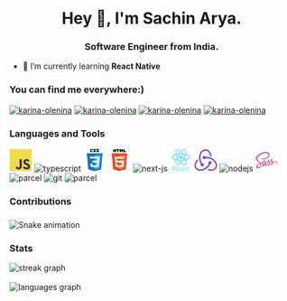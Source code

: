 <h1 align="center">Hey 👋, I'm Sachin Arya.</h1>

<h3 align="center">Software Engineer from India.</h3>

- 🌱 I’m currently learning **React Native**

<h3 align="left">You can find me everywhere:)</h3>
<p align="left">
<a href="https://in.linkedin.com/in/joinsachinarya" target="blank"><img align="center" src="https://raw.githubusercontent.com/rahuldkjain/github-profile-readme-generator/master/src/images/icons/Social/linked-in-alt.svg" alt="karina-olenina" height="30" width="40" /></a>
<a href="https://twitter.com/joinsachinarya" target="blank"><img align="center" src="https://raw.githubusercontent.com/rahuldkjain/github-profile-readme-generator/master/src/images/icons/Social/twitter.svg" alt="karina-olenina" height="30" width="40" /></a>
<a href="https://instagram.com/joinsachinarya" target="blank"><img align="center" src="https://raw.githubusercontent.com/rahuldkjain/github-profile-readme-generator/master/src/images/icons/Social/instagram.svg" alt="karina-olenina" height="30" width="40" /></a>
<a href="https://youtube.com/@joinsachinarya" target="blank"><img align="center" src="https://raw.githubusercontent.com/rahuldkjain/github-profile-readme-generator/master/src/images/icons/Social/youtube.svg" alt="karina-olenina" height="30" width="40" /></a>
</p>

<h3 align="left">Languages and Tools</h3>
<p align="left"> 

<img src="https://raw.githubusercontent.com/devicons/devicon/master/icons/javascript/javascript-original.svg" alt="javascript" width="40" height="40"/> 
<img src="https://upload.wikimedia.org/wikipedia/commons/f/f5/Typescript.svg" alt="typescript" width="40" height="40"/> 
<img src="https://raw.githubusercontent.com/devicons/devicon/master/icons/css3/css3-original-wordmark.svg" alt="css3" width="40" height="40"/> 
<img src="https://raw.githubusercontent.com/devicons/devicon/master/icons/html5/html5-original-wordmark.svg" alt="html5" width="40" height="40"/> 
<img src="https://cdn.brandfetch.io/id2alue-rx/theme/dark/idqNI71Hra.svg?c=1bx1740767042528id64Mup7acDnUJ3OfK&t=1714556221292" alt="next-js" width="40" height="40"/> 
<img src="https://raw.githubusercontent.com/devicons/devicon/master/icons/react/react-original-wordmark.svg" alt="react" width="40" height="40"/> 
<img src="https://raw.githubusercontent.com/devicons/devicon/master/icons/redux/redux-original.svg" alt="redux" width="40" height="40"/> 
<img src="https://cdn.worldvectorlogo.com/logos/nodejs-icon.svg" alt="nodejs" width="40" height="40"/>
<img src="https://raw.githubusercontent.com/devicons/devicon/master/icons/sass/sass-original.svg" alt="sass" width="40" height="40"/>
<img src="https://cdn.brandfetch.io/idMNEQh7-0/theme/dark/symbol.svg?c=1bx1740683878374id64Mup7acAgQTDKso&t=1687779047045" alt="parcel" width="40" height="40"/>
<img src="https://www.vectorlogo.zone/logos/git-scm/git-scm-icon.svg" alt="git" width="40" height="40"/>
<img src="https://www.svgrepo.com/show/354161/parcel-icon.svg" alt="parcel" width="40" height="40"/>
</p>






<h3 align="left">Contributions</h3>

###
<img src="https://raw.githubusercontent.com/joinsachinarya/joinsachinarya/output/snake.svg" alt="Snake animation" />

###

<h3 align="left">Stats</h3>
<div align="left">
  <img src="https://streak-stats.demolab.com?user=joinsachinarya&locale=en&mode=daily&theme=dark&hide_border=false&border_radius=5&order=3" height="220" alt="streak graph"  />
</div>
<br>

<div align="left">
  <img src="https://github-readme-stats.vercel.app/api/top-langs?username=joinsachinarya&locale=en&hide_title=false&layout=compact&card_width=320&langs_count=5&theme=dracula&hide_border=false" height="150" alt="languages graph"  />
</div>


